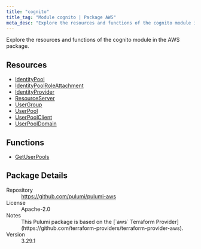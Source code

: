 ```yaml
---
title: "cognito"
title_tag: "Module cognito | Package AWS"
meta_desc: "Explore the resources and functions of the cognito module in the AWS package."
---
```


<!-- WARNING: this file was generated by Pulumi Docs Generator. -->
<!-- Do not edit by hand unless you're certain you know what you are doing! -->

Explore the resources and functions of the cognito module in the AWS package.

<h2 id="resources">Resources</h2>
<ul class="api">
    <li><a href="identitypool" title="IdentityPool"><span class="symbol resource"></span>IdentityPool</a></li>
    <li><a href="identitypoolroleattachment" title="IdentityPoolRoleAttachment"><span class="symbol resource"></span>IdentityPoolRoleAttachment</a></li>
    <li><a href="identityprovider" title="IdentityProvider"><span class="symbol resource"></span>IdentityProvider</a></li>
    <li><a href="resourceserver" title="ResourceServer"><span class="symbol resource"></span>ResourceServer</a></li>
    <li><a href="usergroup" title="UserGroup"><span class="symbol resource"></span>UserGroup</a></li>
    <li><a href="userpool" title="UserPool"><span class="symbol resource"></span>UserPool</a></li>
    <li><a href="userpoolclient" title="UserPoolClient"><span class="symbol resource"></span>UserPoolClient</a></li>
    <li><a href="userpooldomain" title="UserPoolDomain"><span class="symbol resource"></span>UserPoolDomain</a></li>
</ul>

<h2 id="functions">Functions</h2>
<ul class="api">
    <li><a href="getuserpools" title="GetUserPools"><span class="symbol function"></span>GetUserPools</a></li>
</ul>

<h2 id="package-details">Package Details</h2>
<dl class="package-details">
	<dt>Repository</dt>
	<dd><a href="https://github.com/pulumi/pulumi-aws">https://github.com/pulumi/pulumi-aws</a></dd>
	<dt>License</dt>
	<dd>Apache-2.0</dd>
	<dt>Notes</dt>
	<dd>This Pulumi package is based on the [`aws` Terraform Provider](https://github.com/terraform-providers/terraform-provider-aws).</dd>
	<dt>Version</dt>
	<dd>3.29.1</dd>
</dl>

